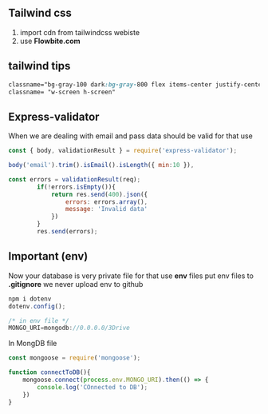 ## Tailwind css
1. import cdn from tailwindcss webiste
2. use **Flowbite.com**

## tailwind tips 
``` css
classname="bg-gray-100 dark:bg-gray-800 flex items-center justify-center"
classname= "w-screen h-screen"
```

## Express-validator
When we are dealing with email and pass data should be valid for that use 
```js
const { body, validationResult } = require('express-validator');

body('email').trim().isEmail().isLength({ min:10 }),

const errors = validationResult(req);
        if(!errors.isEmpty()){
            return res.send(400).json({
                errors: errors.array(),
                message: 'Invalid data'
            })
        }
        res.send(errors);
```

## Important (env)
Now your database is very private file for that use **env** files put env files to **.gitignore** we never upload env  to github
```js
npm i dotenv
dotenv.config();

/* in env file */
MONGO_URI=mongodb://0.0.0.0/3Drive
```

In MongDB file 
```js
const mongoose = require('mongoose');

function connectToDB(){
    mongoose.connect(process.env.MONGO_URI).then(() => {
        console.log('COnnected to DB');
    })
}
```